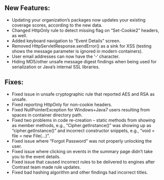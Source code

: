 <!--
title: "Contrast 1.0.0-BETA-P10 Release Notes, August 21st, 2012"
description: "Contrast 1.0.0-BETA-P10 Release Notes, August 21st, 2012"
tags: "1.0.0 Beta P10 August Release Notes"
-->

## New Features:
* Updating your organization’s packages now updates your existing coverage scores, according to the new data.
* Changed HttpOnly rule to detect missing flag on “Set-Cookie2” headers, as well.
* Added keyboard navigation to “Event Details” screen.
* Removed HttpServletResponse.sendError() as a sink for XSS (testing shows the message parameter is ignored in modern containers). 
* User email addresses can now have the ‘-‘ character.
* Hiding MD5/other unsafe message digest findings when being used for serialization or Java’s internal SSL libraries.
 
## Fixes:
* Fixed issue in unsafe cryptographic rule that reported AES and RSA as unsafe.
* Fixed reporting HttpOnly for non-cookie headers.
* Fixed NullPointerException for Windows+Java7 users resulting from spaces in container directory path.
* Fixed two problems in code re-creation – static methods from showing as member methods, e.g., “Cipher.getInstance()” was showing up as “cipher.getInstance()” and incorrect constructor snippets, e.g., “void = file = new File(…)”.
* Fixed issue where “Forgot Password” was not properly unlocking the user.
* Fixed issue where clicking on events in the summary page didn’t take you to the event details.
* Fixed issue that caused incorrect rules to be delivered to engines after Contrast team made rule updates.
* Fixed bad hashing algorithm and other findings had incorrect titles. 
